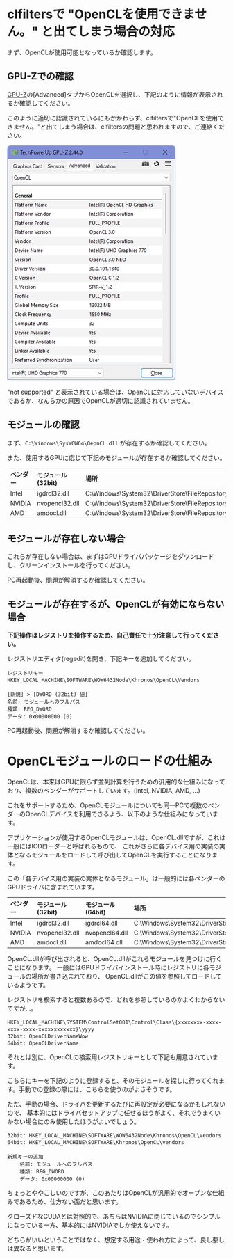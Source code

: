 ﻿# clfiltersで "OpenCLを使用できません。" と出てしまう場合の対応

まず、OpenCLが使用可能となっているか確認します。

## GPU-Zでの確認

[GPU-Z](https://www.techpowerup.com/gpuz/)の[Advanced]タブからOpenCLを選択し、下記のように情報が表示されるか確認してください。

このように適切に認識されているにもかかわらず、clfiltersで"OpenCLを使用できません。"と出てしまう場合は、clfiltersの問題と思われますので、ご連絡ください。

![デバイス選択](./data/gpuz_opencl_check.png)

"not supported" と表示されている場合は、OpenCLに対応していないデバイスであるか、なんらかの原因でOpenCLが適切に認識されていません。

## モジュールの確認

まず、```C:\Windows\SysWOW64\OepnCL.dll``` が存在するか確認してください。

また、使用するGPUに応じて下記のモジュールが存在するか確認してください。

| ベンダー | モジュール(32bit) | 場所 |
|:--       |:--                |:--   |
| Intel    | igdrcl32.dll      | C:\Windows\System32\DriverStore\FileRepository\iigd_dch.inf_amd64_*  |
| NVIDIA   | nvopencl32.dll    | C:\Windows\System32\DriverStore\FileRepository\nv_dispig.inf_amd64_* |
| AMD      | amdocl.dll        | C:\Windows\System32\DriverStore\FileRepository\xxxxxxxx.inf_amd64_*  |

## モジュールが存在しない場合

これらが存在しない場合は、まずはGPUドライバパッケージをダウンロードし、クリーンインストールを行ってください。

PC再起動後、問題が解消するか確認してください。

## モジュールが存在するが、OpenCLが有効にならない場合

**下記操作はレジストリを操作するため、自己責任で十分注意して行ってください。**

レジストリエディタ(regedit)を開き、下記キーを追加してください。

```
レジストリキー HKEY_LOCAL_MACHINE\SOFTWARE\WOW6432Node\Khronos\OpenCL\Vendors

[新規] > [DWORD (32bit) 値]
名前: モジュールへのフルパス
種類: REG_DWORD
データ: 0x00000000 (0)
```

PC再起動後、問題が解消するか確認してください。

# OpenCLモジュールのロードの仕組み

OpenCLは、本来はGPUに限らず並列計算を行うための汎用的な仕組みになっており、複数のベンダーがサポートしています。(Intel, NVIDIA, AMD, ...)

これをサポートするため、OpenCLモジュールについても同一PCで複数のベンダーのOpenCLデバイスを利用できるよう、以下のような仕組みになっています。

アプリケーションが使用するOpenCLモジュールは、OpenCL.dllですが、これは一般にはICDローダーと呼ばれるもので、
これがさらに各デバイス用の実装の実体となるモジュールをロードして呼び出してOpenCLを実行することになります。

この「各デバイス用の実装の実体となるモジュール」は一般的には各ベンダーのGPUドライバに含まれています。

| ベンダー | モジュール(32bit) | モジュール(64bit) | 場所 |
|:--       |:--                |:--                |:--   |
| Intel    | igdrcl32.dll      | igdrcl64.dll      | C:\Windows\System32\DriverStore\FileRepository\iigd_dch.inf_amd64_*  |
| NVIDIA   | nvopencl32.dll    | nvopencl64.dll    | C:\Windows\System32\DriverStore\FileRepository\nv_dispig.inf_amd64_* |
| AMD      | amdocl.dll        | amdocl64.dll      | C:\Windows\System32\DriverStore\FileRepository\xxxxxxxx.inf_amd64_*  |

OpenCL.dllが呼び出されると、OpenCL.dllがこれらモジュールを見つけに行くことになります。
一般にはGPUドライバインストール時にレジストリに各モジュールの場所が書き込まれており、
OpenCL.dllがこの値を参照してロードしているようです。

レジストリを検索すると複数あるので、どれを参照しているのかよくわからないですが…。

```
HKEY_LOCAL_MACHINE\SYSTEM\ControlSet001\Control\Class\{xxxxxxxx-xxxx-xxxx-xxxx-xxxxxxxxxxxx}\yyyy
32bit: OpenCLDriverNameWow
64bit: OpenCLDriverName
```

それとは別に、OpenCLの検索用レジストリキーとして下記も用意されています。

こちらにキーを下記のように登録すると、そのモジュールを探しに行ってくれます。手動での登録の際には、こちらを使うのがよさそうです。

ただ、手動の場合、ドライバを更新するたびに再設定が必要になるかもしれないので、
基本的にはドライバセットアップに任せるほうがよく、それでうまくいかない場合にのみ使用したほうがよいでしょう。

```
32bit: HKEY_LOCAL_MACHINE\SOFTWARE\WOW6432Node\Khronos\OpenCL\Vendors
64bit: HKEY_LOCAL_MACHINE\SOFTWARE\Khronos\OpenCL\vendors

新規キーの追加
    名前: モジュールへのフルパス
    種類: REG_DWORD
    データ: 0x00000000 (0)
```

ちょっとややこしいのですが、このあたりはOpenCLが汎用的でオープンな仕組みであるため、仕方ない面だと思います。

クローズドなCUDAとは対照的で、あちらはNVIDIAに閉じているのでシンプルになっている一方、基本的にはNVIDIAでしか使えないです。

どちらがいいということではなく、想定する用途・使われ方によって、良し悪しは異なると思います。
